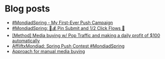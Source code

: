 # Blog posts
<!-- BLOG-POST-LIST:START -->
- [#MondiadSpring - My First-Ever Push Campaign](https://afflift.com/f/threads/mondiadspring-my-first-ever-push-campaign.10463/)
- [#MondiadSpring: 💸💰 Pin Submit and 1/2 Click Flows 🚀](https://afflift.com/f/threads/mondiadspring-%F0%9F%92%B8%F0%9F%92%B0-pin-submit-and-1-2-click-flows-%F0%9F%9A%80.10455/)
- [[Method] Media buying w/ Pop Traffic and making a daily profit of $100 automatically](https://afflift.com/f/threads/method-media-buying-w-pop-traffic-and-making-a-daily-profit-of-100-automatically.10486/)
- [AffliftxMondiad: Spring Push Contest #MondiadSpring](https://afflift.com/f/threads/affliftxmondiad-spring-push-contest-mondiadspring.10465/)
- [Approach for manual media buying](https://afflift.com/f/threads/approach-for-manual-media-buying.10466/)
<!-- BLOG-POST-LIST:END -->
